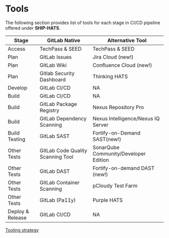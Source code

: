 # Tools

The following section provides list of tools for each stage in CI/CD pipeline offered under **SHIP-HATS**. 

|Stage|GitLab Native|Alternative Tool|
|---|---|---|
|Access|TechPass & SEED|TechPass & SEED|
|Plan|GitLab Issues|Jira Cloud (new!)	
|Plan|GitLab Wiki| Confluence Cloud (new!)	
|Plan|Gitlab Security Dashboard|Thinking HATS	
|Develop|GitLab CI/CD|NA|
|Build|GitLab CI/CD|NA|
|Build|GitLab Package Registry|Nexus Repository Pro|
|Build|GitLab Dependency Scanning|Nexus Intelligence/Nexus IQ Server|
|Build Testing|GitLab SAST|Fortify-on-Demand SAST(new!)
|Other Tests|GitLab Code Quality Scanning Tool |SonarQube Community/Developer Edition
|Other Tests|GitLab DAST|Fortify-on-demand DAST (new!)
|Other Tests|GitLab Container Scanning|pCloudy Test Farm
|Other Tests|GitLab (Pa11y)|Purple HATS
|Deploy & Release|GitLab CI/CD|NA|

[Tooling strategy](tooling-strategy.md ':include')

<!--

|Stage|GitLab Native|Alternative Tool|
|---|---|---|
|Access|TechPass & SEED|TechPass & SEED|
|Plan|GitLab Issues/Wiki|Jira Cloud, Confluence Cloud (new!)
|Build|GitLab CI/CD<br><br>GitLab Package Registry<br><br>GitLab Dependency Scanning|NA<br><br>Nexus Repo<br><br>Nexus Intelligence|
|Build Testing|GitLab SAST|Fortify-on-Demand (new!)
|Other Tests|GitLab Code Quality Scanning Tool <br><br>GitLab DAST<br><br>GitLab Container Scanning<br><br>NA|SonarQube Developer Edition (On-Prem)<br><br>Fortify-on-demand (new!)<br><br>NA<br><br>pCloudy Test Farm
|Deploy & Release|GitLab CI/CD|NA|

-->